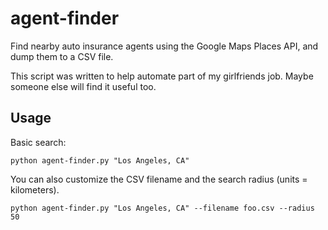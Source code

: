 # agent-finder
Find nearby auto insurance agents using the Google Maps Places API, and dump them to a CSV file.

This script was written to help automate part of
my girlfriends job. Maybe someone else will find it useful too.

## Usage

Basic search:

```shell
python agent-finder.py "Los Angeles, CA"
```

You can also customize the CSV filename and the search radius (units = kilometers).
```shell
python agent-finder.py "Los Angeles, CA" --filename foo.csv --radius 50
```
